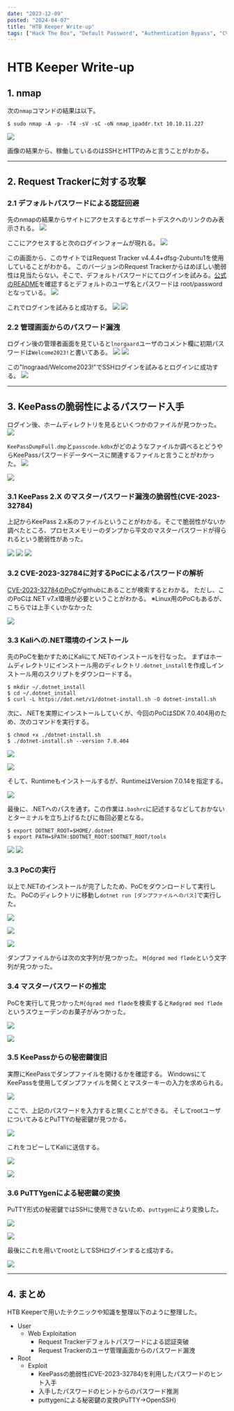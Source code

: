 ```yaml
---
date: "2023-12-09"
posted: "2024-04-07"
title: "HTB Keeper Write-up"
tags: ["Hack The Box", "Default Password", "Authentication Bypass", "CVE-2023-32784", "KeePass"]
---
```


# HTB Keeper Write-up

## 1. nmap

次の`nmap`コマンドの結果は以下。

```
$ sudo nmap -A -p- -T4 -sV -sC -oN nmap_ipaddr.txt 10.10.11.227
```

![](./img/Keeper02.png)

画像の結果から、稼働しているのはSSHとHTTPのみと言うことがわかる。

---

## 2. Request Trackerに対する攻撃

### 2.1 デフォルトパスワードによる認証回避
先のnmapの結果からサイトにアクセスするとサポートデスクへのリンクのみ表示される。
![](./img/Keeper03.png)

ここにアクセスすると次のログインフォームが現れる。
![](./img/Keeper04.png)

この画面から、このサイトではRequest Tracker v4.4.4+dfsg-2ubuntu1を使用していることがわかる。
このバージョンのRequest Trackerからはめぼしい脆弱性は見当たらない。そこで、デフォルトパスワードにてログインを試みる。[公式のREADME](https://docs.bestpractical.com/rt/4.4.3/README.html)を確認するとデフォルトのユーザ名とパスワードは root/password となっている。
![](./img/Keeper05.png)

これでログインを試みると成功する。
![](./img/Keeper06.png)
![](./img/Keeper07.png)

### 2.2 管理画面からのパスワード漏洩

ログイン後の管理者画面を見ていると`lnorgaard`ユーザのコメント欄に初期パスワードは`Welcome2023!`と書いてある。
![](./img/Keeper08.png)
![](./img/Keeper09.png)

この"lnograad/Welcome2023!"でSSHログインを試みるとログインに成功する。
![](./img/Keeper10.png)

---

## 3. KeePassの脆弱性によるパスワード入手

ログイン後、ホームディレクトリを見るといくつかのファイルが見つかった。
![](./img/Keeper11.png)

`KeePassDumpFull.dmp`と`passcode.kdbx`がどのようなファイルか調べるとどうやらKeePassパスワードデータベースに関連するファイルと言うことがわかった。
![](./img/Keeper12.png)

![](./img/Keeper13.png)

### 3.1 KeePass 2.X のマスターパスワード漏洩の脆弱性(CVE-2023-32784)

上記からKeePass 2.x系のファイルということがわかる。そこで脆弱性がないか調べたところ、プロセスメモリーのダンプから平文のマスターパスワードが得られるという脆弱性があった。

![](./img/Keeper14.png)
![](./img/Keeper15.png)
![](./img/Keeper16.png)

### 3.2 CVE-2023-32784に対するPoCによるパスワードの解析
[CVE-2023-32784のPoC](https://github.com/vdohney/keepass-password-dumper)がgithubにあることが検索するとわかる。
ただし、このPoCは.NET v7.x環境が必要ということがわかる。
※Linux用のPoCもあるが、こちらでは上手くいかなかった


![](./img/Keeper17.png)

### 3.3 Kaliへの.NET環境のインストール

先のPoCを動かすためにKaliにて.NETのインストールを行なった。
まずはホームディレクトリにインストール用のディレクトリ`.dotnet_install`を作成しインストール用のスクリプトをダウンロードする。

```
$ mkdir ~/.dotnet_install
$ cd ~/.dotnet_install
$ curl -L https://dot.net/v1/dotnet-install.sh -O dotnet-install.sh
```

次に、.NETを実際にインストールしていくが、今回のPoCはSDK 7.0.404用のため、次のコマンドを実行する。
```
$ chmod +x ./dotnet-install.sh
$ ./dotnet-install.sh --version 7.0.404
```

![](./img/Keeper23.png)

![](./img/Keeper24.png)

そして、Runtimeもインストールするが、RuntimeはVersion 7.0.14を指定する。

![](./img/Keeper25.png)

最後に、.NETへのパスを通す。この作業は`.bashrc`に記述するなどしておかないとターミナルを立ち上げるたびに毎回必要となる。

```
$ export DOTNET_ROOT=$HOME/.dotnet
$ export PATH=$PATH:$DOTNET_ROOT:$DOTNET_ROOT/tools
```

![](./img/Keeper26.png)
![](./img/Keeper27.png)

### 3.3 PoCの実行

以上で.NETのインストールが完了したため、PoCをダウンロードして実行した。
PoCのディレクトリに移動し`dotnet run [ダンプファイルへのパス]`で実行した。

![](./img/Keeper28.png)

![](./img/Keeper29.png)

![](./img/Keeper30.png)

ダンプファイルからは次の文字列が見つかった。
`M{dgrød med fløde`という文字列が見つかった。

### 3.4 マスターパスワードの推定

PoCを実行して見つかった`M{dgrød med fløde`を検索すると`Rødgrød med fløde`というスウェーデンのお菓子がみつかった。

![](./img/Keeper31.png)

![](./img/Keeper32.png)

### 3.5 KeePassからの秘密鍵復旧

実際にKeePassでダンプファイルを開けるかを確認する。
WindowsにてKeePassを使用してダンプファイルを開くとマスターキーの入力を求められる。

![](./img/Keeper_win_01.jpg)

ここで、上記のパスワードを入力すると開くことができる。
そしてrootユーザについてみるとPuTTYの秘密鍵が見つかる。

![](./img/Keeper_win_02.jpg)

これをコピーしてKaliに送信する。

![](./img/Keeper_win_03.jpg)

![](./img/Keeper34.png)


### 3.6 PuTTYgenによる秘密鍵の変換

PuTTY形式の秘密鍵ではSSHに使用できないため、`puttygen`により変換した。

![](./img/Keeper35.png)

![](./img/Keeper36.png)

最後にこれを用いてrootとしてSSHログインすると成功する。

![](./img/Keeper37.png)

---
## 4. まとめ
HTB Keeperで用いたテクニックや知識を整理以下のように整理した。
- User
  - Web Exploitation
    - Request Trackerデフォルトパスワードによる認証突破
    - Request Trackerのユーザ管理画面からのパスワード漏洩
- Root
  - Exploit
    - KeePassの脆弱性(CVE-2023-32784)を利用したパスワードのヒント入手
    - 入手したパスワードのヒントからのパスワード推測
    - puttygenによる秘密鍵の変換(PuTTY→OpenSSH)